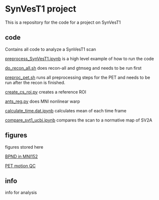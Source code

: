 # SynVesT1 project

This is a repository for the code for a project on SynVesT1

## code 

Contains all code to analyze a SynVesT1 scan 

[preprocess_SynVesT1.ipynb](code/preprocess_SynVesT1.ipynb) is a high level example of how to run the code 

[do_recon_all.sh](code/do_recon_all.sh) does recon-all and gtmseg and needs to be run first 

[preproc_pet.sh](code/preproc_pet.sh) runs all preprocessing steps for the PET and needs to be run after the recon is finished. 

[create_cs_roi.py](code/create_cs_roi.py) creates a reference ROI 

[ants_reg.py](code/ants_reg.py) does MNI nonlinear warp  

[calculate_time.dat.ipynb](code/calculate_time.dat.ipynb) calculates mean of each time frame

[compare_svt1_ucbj.ipynb](code/compare_svt1_ucbj.ipynb) compares the scan to a normative map of SV2A

## figures 

figures stored here 

[BPND in MNI152](figures/test_subject_bpnd_mni152.png)

[PET motion QC](figures/test_subject_framewise_motion_pet.png)
## info 

info for analysis 

